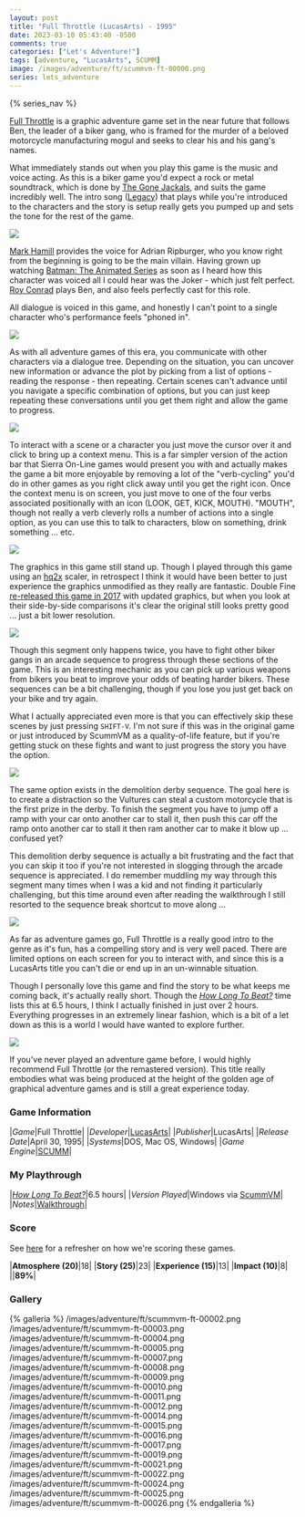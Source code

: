 ```yaml
---
layout: post
title: "Full Throttle (LucasArts) - 1995"
date: 2023-03-10 05:43:40 -0500
comments: true
categories: ["Let's Adventure!"]
tags: [adventure, "LucasArts", SCUMM]
image: /images/adventure/ft/scummvm-ft-00000.png
series: lets_adventure
---
```

{% series_nav %}

[Full Throttle](https://en.wikipedia.org/wiki/Full_Throttle_(1995_video_game)) is a graphic adventure game set in the near future that follows Ben, the leader of a biker gang, who is framed for the murder of a beloved motorcycle manufacturing mogul and seeks to clear his and his gang's names.

What immediately stands out when you play this game is the music and voice acting. As this is a biker game you'd expect a rock or metal soundtrack, which is done by [The Gone Jackals](https://en.wikipedia.org/wiki/The_Gone_Jackals), and suits the game incredibly well. The intro song ([Legacy](https://youtu.be/_StDcCdtIiE?t=54)) that plays while you're introduced to the characters and the story is setup really gets you pumped up and sets the tone for the rest of the game.

![](/images/adventure/ft/scummvm-ft-00006.png)

[Mark Hamill](https://en.wikipedia.org/wiki/Mark_Hamill) provides the voice for Adrian Ripburger, who you know right from the beginning is going to be the main villain. Having grown up watching [Batman: The Animated Series](https://en.wikipedia.org/wiki/Batman:_The_Animated_Series) as soon as I heard how this character was voiced all I could hear was the Joker - which just felt perfect. [Roy Conrad](https://en.wikipedia.org/wiki/Roy_Conrad) plays Ben, and also feels perfectly cast for this role.

All dialogue is voiced in this game, and honestly I can't point to a single character who's performance feels "phoned in".

![](/images/adventure/ft/scummvm-ft-00010.png)

As with all adventure games of this era, you communicate with other characters via a dialogue tree. Depending on the situation, you can uncover new information or advance the plot by picking from a list of options - reading the response - then repeating. Certain scenes can't advance until you navigate a specific combination of options, but you can just keep repeating these conversations until you get them right and allow the game to progress.

![](/images/adventure/ft/scummvm-ft-00001.png)

To interact with a scene or a character you just move the cursor over it and click to bring up a context menu. This is a far simpler version of the action bar that Sierra On-Line games would present you with and actually makes the game a bit more enjoyable by removing a lot of the "verb-cycling" you'd do in other games as you right click away until you get the right icon. Once the context menu is on screen, you just move to one of the four verbs associated positionally with an icon (LOOK, GET, KICK, MOUTH). "MOUTH", though not really a verb cleverly rolls a number of actions into a single option, as you can use this to talk to characters, blow on something, drink something ... etc.

![](/images/adventure/ft/scummvm-ft-00018.png)

The graphics in this game still stand up. Though I played through this game using an [hq2x](https://en.wikipedia.org/wiki/Hqx) scaler, in retrospect I think it would have been better to just experience the graphics unmodified as they really are fantastic. Double Fine [re-released this game in 2017](https://www.doublefine.com/games/full-throttle-remastered) with updated graphics, but when you look at their side-by-side comparisons it's clear the original still looks pretty good ... just a bit lower resolution.

![](/images/adventure/ft/scummvm-ft-00013.png)

Though this segment only happens twice, you have to fight other biker gangs in an arcade sequence to progress through these sections of the game. This is an interesting mechanic as you can pick up various weapons from bikers you beat to improve your odds of beating harder bikers. These sequences can be a bit challenging, though if you lose you just get back on your bike and try again.

What I actually appreciated even more is that you can effectively skip these scenes by just pressing `SHIFT-V`. I'm not sure if this was in the original game or just introduced by ScummVM as a quality-of-life feature, but if you're getting stuck on these fights and want to just progress the story you have the option.

![](/images/adventure/ft/scummvm-ft-00020.png)

The same option exists in the demolition derby sequence. The goal here is to create a distraction so the Vultures can steal a custom motorcycle that is the first prize in the derby. To finish the segment you have to jump off a ramp with your car onto another car to stall it, then push this car off the ramp onto another car to stall it then ram another car to make it blow up ... confused yet?

This demolition derby sequence is actually a bit frustrating and the fact that you can skip it too if you're not interested in slogging through the arcade sequence is appreciated. I do remember muddling my way through this segment many times when I was a kid and not finding it particularly challenging, but this time around even after reading the walkthrough I still resorted to the sequence break shortcut to move along ...

![](/images/adventure/ft/scummvm-ft-00023.png)

As far as adventure games go, Full Throttle is a really good intro to the genre as it's fun, has a compelling story and is very well paced. There are limited options on each screen for you to interact with, and since this is a LucasArts title you can't die or end up in an un-winnable situation.

Though I personally love this game and find the story to be what keeps me coming back, it's actually really short. Though the [_How Long To Beat?_](https://howlongtobeat.com/game/3748) time lists this at 6.5 hours, I think I actually finished in just over 2 hours. Everything progresses in an extremely linear fashion, which is a bit of a let down as this is a world I would have wanted to explore further.

![](/images/adventure/ft/scummvm-ft-00027.png)

If you've never played an adventure game before, I would highly recommend Full Throttle (or the remastered version). This title really embodies what was being produced at the height of the golden age of graphical adventure games and is still a great experience today.

### Game Information

|*Game*|Full Throttle|
|*Developer*|[LucasArts](https://en.wikipedia.org/wiki/Sierra_Entertainment)|
|*Publisher*|LucasArts|
|*Release Date*|April 30, 1995|
|*Systems*|DOS, Mac OS, Windows|
|*Game Engine*|[SCUMM](https://wiki.scummvm.org/index.php/SCUMM)|

### My Playthrough

|*[How Long To Beat?](https://howlongtobeat.com/game/3748)*|6.5 hours|
|*Version Played*|Windows via [ScummVM](https://www.scummvm.org/)|
|*Notes*|[Walkthrough](https://www.walkthroughking.com/text/fullthrottle.aspx)|

### Score

See [here](https://www.alexbevi.com/blog/2021/07/28/adventure-games-1980-1999/#scoring) for a refresher on how we're scoring these games.

|**Atmosphere (20)**|18|
|**Story (25)**|23|
|**Experience (15)**|13|
|**Impact (10)**|8|
||**89%**|

### Gallery

{% galleria %}
/images/adventure/ft/scummvm-ft-00002.png
/images/adventure/ft/scummvm-ft-00003.png
/images/adventure/ft/scummvm-ft-00004.png
/images/adventure/ft/scummvm-ft-00005.png
/images/adventure/ft/scummvm-ft-00007.png
/images/adventure/ft/scummvm-ft-00008.png
/images/adventure/ft/scummvm-ft-00009.png
/images/adventure/ft/scummvm-ft-00010.png
/images/adventure/ft/scummvm-ft-00011.png
/images/adventure/ft/scummvm-ft-00012.png
/images/adventure/ft/scummvm-ft-00014.png
/images/adventure/ft/scummvm-ft-00015.png
/images/adventure/ft/scummvm-ft-00016.png
/images/adventure/ft/scummvm-ft-00017.png
/images/adventure/ft/scummvm-ft-00019.png
/images/adventure/ft/scummvm-ft-00021.png
/images/adventure/ft/scummvm-ft-00022.png
/images/adventure/ft/scummvm-ft-00024.png
/images/adventure/ft/scummvm-ft-00025.png
/images/adventure/ft/scummvm-ft-00026.png
{% endgalleria %}